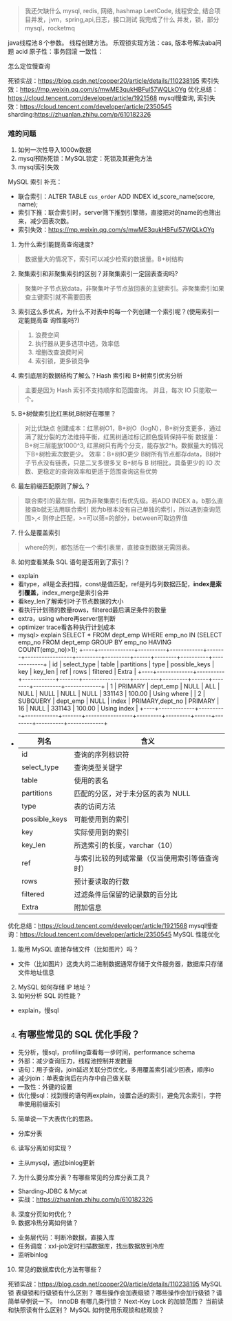 > 我还欠缺什么
> mysql, redis, 网络, hashmap
> LeetCode, 线程安全, 结合项目并发，jvm，spring,api,日志，接口测试
> 我完成了什么
> 并发，锁，部分mysql，rocketmq


java线程池８个参数。
线程创建方法。
乐观锁实现方法：cas, 版本号解决aba问题
acid
原子性：事务回滚
一致性：

怎么定位慢查询


死锁实战：https://blog.csdn.net/cooper20/article/details/110238195
索引失效：https://mp.weixin.qq.com/s/mwME3qukHBFul57WQLkOYg
优化总结：https://cloud.tencent.com/developer/article/1921568
mysql慢查询, 索引失效：https://cloud.tencent.com/developer/article/2350545
sharding:https://zhuanlan.zhihu.com/p/610182326


### 难的问题
1. 如何一次性导入1000w数据
2. mysql预防死锁：MySQL锁定：死锁及其避免方法
3. mysql索引失效

MySQL 索引
补充：
- 联合索引：ALTER TABLE `cus_order` ADD INDEX id_score_name(score, name);
- 索引下推：联合索引时，server筛下推到引擎筛，直接把对的name的也筛出来，减少回表次数。
- 索引失效：https://mp.weixin.qq.com/s/mwME3qukHBFul57WQLkOYg
1. 为什么索引能提⾼查询速度?
> 数据量大的情况下，索引可以减少检索的数据量。B+树结构
2. 聚集索引和⾮聚集索引的区别？⾮聚集索引⼀定回表查询吗?
> 聚集叶子节点放data，非聚集叶子节点放回表的主键索引。非聚集索引如果查主键索引就不需要回表
3. 索引这么多优点，为什么不对表中的每⼀个列创建⼀个索引呢？(使⽤索引⼀定能提⾼查
   询性能吗?)
> 1. 浪费空间
> 2. 执行器从更多选项中选，效率低
> 3. 增删改查浪费时间
> 4. 索引锁，更多锁竞争
4. 索引底层的数据结构了解么？Hash 索引和 B+树索引优劣分析
> 主要是因为 Hash 索引不支持顺序和范围查询。 并且，每次 IO 只能取一个。

5. B+树做索引⽐红⿊树,B树好在哪⾥？
> 对比优缺点
> 创建成本：红黑树O1，B+树O（logN），B+树分支更多，通过满了就分裂的方法维持平衡，红黑树通过标记颜色旋转保持平衡
> 数据量：B+树三层能放1000^3, 红黑树只有两个分支，能存放2^h。数据量大的情况下B+树检索次数更少。
> 效率：B+树IO更少
> B树所有节点都存data，B树叶子节点没有链表，只是二叉多很多叉
> B+树与 B 树相比，具备更少的 IO 次数、更稳定的查询效率和更适于范围查询这些优势
6. 最左前缀匹配原则了解么？
> 联合索引的最左侧，因为非聚集索引有优先级。若ADD INDEX a，b那么直接查b就无法用联合索引
> 因为b根本没有自己单独的索引，所以遇到查询范围>,< 则停止匹配，>=可以筛=的部分，between可取边界值
7. 什么是覆盖索引
> where的列，都包括在一个索引表里，直接查到数据无需回表。
8. 如何查看某条 SQL 语句是否⽤到了索引？
- explain
- 看type，all是全表扫描，const是值匹配，ref是列与列数据匹配，**index是索引覆盖**，index_merge是索引合并
- 看key_len了解索引叶子节点数据的大小
- 看执行计划筛的数量rows，filtered最后满足条件的数量
- extra，using where再server层判断
- optimizer trace看各种执行计划成本
- mysql> explain SELECT * FROM dept_emp WHERE emp_no IN (SELECT emp_no FROM dept_emp GROUP BY emp_no HAVING COUNT(emp_no)>1);
  +----+-------------+----------+------------+-------+-----------------+---------+---------+------+--------+----------+-------------+
  | id | select_type | table    | partitions | type  | possible_keys   | key     | key_len | ref  | rows   | filtered | Extra       |
  +----+-------------+----------+------------+-------+-----------------+---------+---------+------+--------+----------+-------------+
  |  1 | PRIMARY     | dept_emp | NULL       | ALL   | NULL            | NULL    | NULL    | NULL | 331143 |   100.00 | Using where |
  |  2 | SUBQUERY    | dept_emp | NULL       | index | PRIMARY,dept_no | PRIMARY | 16      | NULL | 331143 |   100.00 | Using index |
  +----+-------------+----------+------------+-------+-----------------+---------+---------+------+--------+----------+-------------+
- | 列名            | 含义                      |
  |---------------|-------------------------|
  | id            | 查询的序列标识符                |
  | select_type   | 查询类型关键字                 |
  | table         | 使用的表名                   |
  | partitions    | 匹配的分区，对于未分区的表为 NULL     |
  | type          | 表的访问方法                  |
  | possible_keys | 可能使用到的索引                |
  | key           | 实际使用到的索引                |
  | key_len       | 所选索引的长度，varchar（10）     |
  | ref           | 与索引比较的列或常量（仅当使用索引等值查询时） |
  | rows          | 预计要读取的行数                |
  | filtered      | 过滤条件后保留的记录数的百分比         |
  | Extra         | 附加信息                    |


优化总结：https://cloud.tencent.com/developer/article/1921568
mysql慢查询：https://cloud.tencent.com/developer/article/2350545
MySQL 性能优化
1. 能⽤ MySQL 直接存储⽂件（⽐如图⽚）吗？
- 文件（比如图片）这类大的二进制数据通常存储于文件服务器，数据库只存储文件地址信息
2. MySQL 如何存储 IP 地址？
3. 如何分析 SQL 的性能？
- explain，慢sql
4. ## 有哪些常⻅的 SQL 优化⼿段？
- 先分析，慢sql，profiling查看每一步时间，performance schema
- 外部：减少查询压力，线程池控制并发数量
- 语句：用子查询，join延迟关联分页优化，多用覆盖索引减少回表，顺序io
- 减少join：单表查询后在内存中自己做关联
- 一致性：外键的设置
- 优化慢sql：找到慢的语句再explain，设置合适的索引，避免冗余索引，字符串使用前缀索引
5. 简单说⼀下⼤表优化的思路。
- 分库分表
6. 读写分离如何实现？
- 主从mysql，通过binlog更新
7. 为什么要分库分表？有哪些常⻅的分库分表⼯具？
- Sharding-JDBC & Mycat
- 实战：https://zhuanlan.zhihu.com/p/610182326
8. 深度分⻚如何优化？
9. 数据冷热分离如何做？
- 业务层代码：判断冷数据，直接入库
- 任务调度：xxl-job定时扫描数据库，找出数据放到冷库
- 监听binlog
10. 常⻅的数据库优化⽅法有哪些？

死锁实战：https://blog.csdn.net/cooper20/article/details/110238195
   MySQL 锁
   表级锁和⾏级锁有什么区别？
   哪些操作会加表级锁？哪些操作会加⾏级锁？请简单举例说⼀下。
   InnoDB 有哪⼏类⾏锁？
   Next-Key Lock 的加锁范围？
   当前读和快照读有什么区别？
   MySQL 如何使⽤乐观锁和悲观锁？



